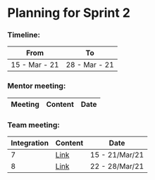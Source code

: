 # Planning for Sprint 2

### Timeline:

| From          | To            |
| ------------- | ------------- |
| 15 - Mar - 21 | 28 - Mar - 21 |

### Mentor meeting:

| Meeting | Content | Date |
| ------- | ------- | ---- |

### Team meeting:

| Integration | Content                                                                                                        | Date           |
| ----------- | -------------------------------------------------------------------------------------------------------------- | -------------- |
| 7           | [Link](https://github.com/sdateamdtu2020/SDA-v2.0/blob/master/planning/sprint-2/team-meeting/integration-7.md) | 15 - 21/Mar/21 |
| 8           | [Link](https://github.com/sdateamdtu2020/SDA-v2.0/blob/master/planning/sprint-2/team-meeting/integration-8.md) | 22 - 28/Mar/21 |
